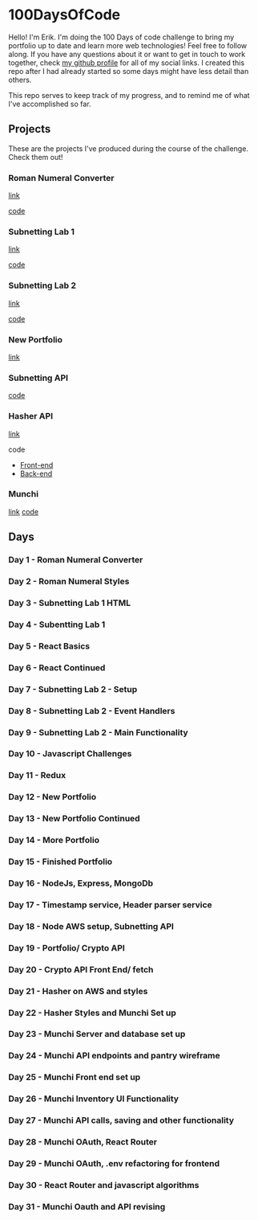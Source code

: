 # 100DaysOfCode
Hello! I'm Erik. I'm doing the 100 Days of code challenge to bring my portfolio up to date and learn more web technologies! Feel free to follow along. If you have any questions about it or want to get in touch to work together, check [my github profile](https://github.com/ecron11) for all of my social links. I created this repo after I had already started so some days might have less detail than others.

This repo serves to keep track of my progress, and to remind me of what I've accomplished so far.

## Projects
These are the projects I've produced during the course of the challenge. Check them out!

### Roman Numeral Converter
[link](https://main.d24mmkukk8ng7y.amplifyapp.com/)

[code](https://github.com/ecron11/romanNumeralConverter)
### Subnetting Lab 1
[link](https://main.d1tzncvtityfuw.amplifyapp.com/)

[code](https://github.com/ecron11/subnetting-lab-01)
### Subnetting Lab 2
[link](https://master.dd2su1dyxehpr.amplifyapp.com/)

[code](https://github.com/ecron11/subnetting-lab-02)
### New Portfolio
[link](www.erik-longuepee.com)

### Subnetting API
[code](https://github.com/ecron11/subnet-microservice)
### Hasher API
[link](https://hasher.erik-longuepee.com/)

code
- [Front-end](https://github.com/ecron11/Crypto-Api-Frontend)
- [Back-end](https://github.com/ecron11/CryptoApi)
### Munchi
[link](munchi.erik-longuepee.com)
[code](https://github.com/ecron11/munchi)


## Days

### Day 1 - Roman Numeral Converter

### Day 2 - Roman Numeral Styles

### Day 3 - Subnetting Lab 1 HTML

### Day 4 - Subentting Lab 1

### Day 5 - React Basics

### Day 6 - React Continued

### Day 7 - Subnetting Lab 2 - Setup

### Day 8 - Subnetting Lab 2 - Event Handlers

### Day 9 - Subnetting Lab 2 - Main Functionality

### Day 10 - Javascript Challenges

### Day 11 - Redux

### Day 12 - New Portfolio

### Day 13 - New Portfolio Continued

### Day 14 - More Portfolio

### Day 15 - Finished Portfolio

### Day 16 - NodeJs, Express, MongoDb

### Day 17 - Timestamp service, Header parser service

### Day 18 - Node AWS setup, Subnetting API

### Day 19 - Portfolio/ Crypto API

### Day 20 - Crypto API Front End/ fetch

### Day 21 - Hasher on AWS and styles 

### Day 22 - Hasher Styles and Munchi Set up

### Day 23 - Munchi Server and database set up

### Day 24 - Munchi API endpoints and pantry wireframe

### Day 25 - Munchi Front end set up

### Day 26 - Munchi Inventory UI Functionality

### Day 27 - Munchi API calls, saving and other functionality

### Day 28 - Munchi OAuth, React Router

### Day 29 - Munchi OAuth, .env refactoring for frontend

### Day 30 - React Router and javascript algorithms

### Day 31 - Munchi Oauth and API revising
